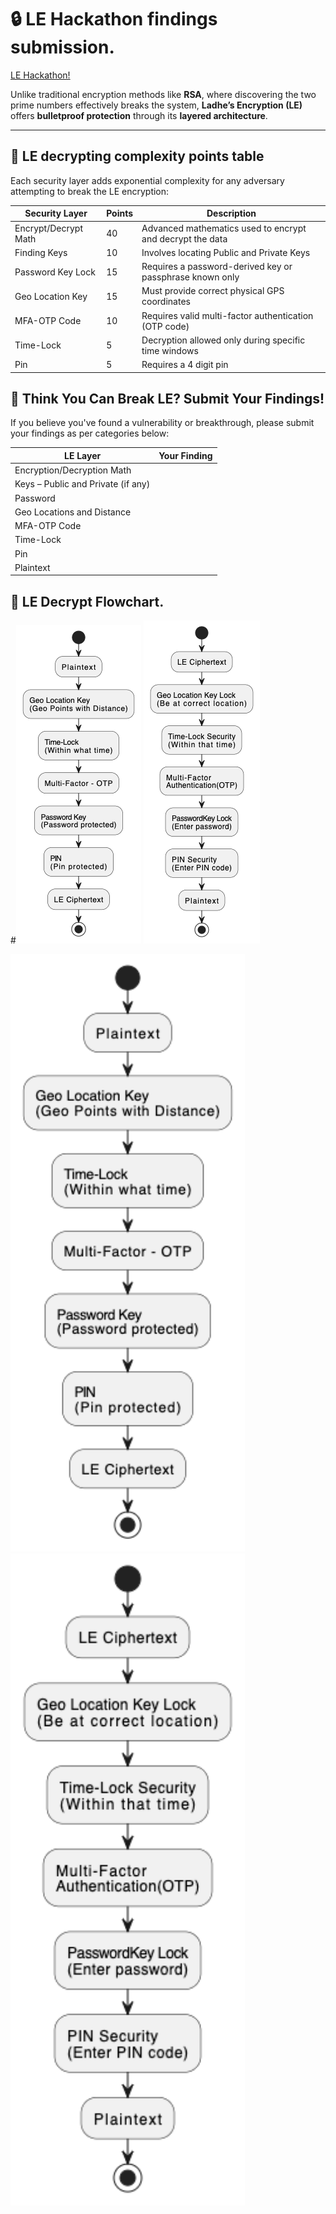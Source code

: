 # 🔒 LE Hackathon findings submission.

[LE Hackathon!](https://www.facebook.com/share/1FgtAyAM86/)

Unlike traditional encryption methods like **RSA**, where discovering the two prime numbers effectively breaks the system, **Ladhe’s Encryption (LE)** offers **bulletproof protection** through its **layered architecture**.

---

## 🔐 LE decrypting complexity points table

Each security layer adds exponential complexity for any adversary attempting to break the LE encryption:

| Security Layer          |   Points     | Description                                              |
|-------------------------|--------------|----------------------------------------------------------|
| Encrypt/Decrypt Math    |    40        | Advanced mathematics used to encrypt and decrypt the data|
| Finding Keys            |    10        | Involves locating Public and Private Keys                |                  
| Password Key Lock       |    15        | Requires a password-derived key or passphrase known only |
| Geo Location Key        |    15        | Must provide correct physical GPS coordinates            |
| MFA-OTP Code            |    10        | Requires valid multi-factor authentication (OTP code)    |
| Time-Lock               |     5        | Decryption allowed only during specific time windows     |
| Pin                     |     5        | Requires a 4 digit pin                                   |



## 🧠 Think You Can Break LE? Submit Your Findings!

If you believe you've found a vulnerability or breakthrough, please submit your findings as per categories below:

| **LE Layer**                       | **Your Finding**         |
|------------------------------------|--------------------------|
| Encryption/Decryption Math         |                          |
| Keys – Public and Private (if any) |                          |
| Password                           |                          |
| Geo Locations and Distance         |                          |
| MFA-OTP Code                       |                          |
| Time-Lock                          |                          |
| Pin                                |                          |
| Plaintext                          |                          |


## 🔐 LE Decrypt Flowchart.

#![LE encrypt workflow...](LEEncryptFlow.png)             ![LE decrypt workflow...](LEDecryptFlow.png)

<img src="LEEncryptFlow.png" width="375"/> <img src="LEDecryptFlow.png" width="375"/> 
